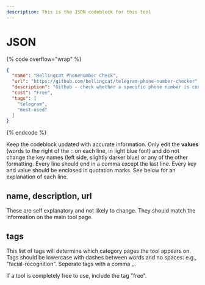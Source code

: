 ```yaml
---
description: This is the JSON codeblock for this tool
---
```


# JSON

{% code overflow="wrap" %}
```json
{
  "name": "Bellingcat Phonenumber Check",
  "url": "https://github.com/bellingcat/telegram-phone-number-checker",
  "description": "Github - check whether a specific phone number is connected to a Telegram account.",
  "cost": "Free",
  "tags": [
    "telegram",
    "most-used"
  ]
}
```
{% endcode %}

Keep the codeblock updated with accurate information. Only edit the **values** (words to the right of the `:` on each line, in light blue font) and do not change the key names (left side, slightly darker blue) or any of the other formatting. Every line should end in a comma except the last line. Every key and value should be enclosed in quotation marks. See below for an explanation of each line.&#x20;

## name, description, url

These are self explanatory and not likely to change. They should match the information on the main tool page.

## tags

This list of tags will determine which category pages the tool appears on. Tags should be lowercase with dashes between words and no spaces: e.g., "facial-recognition". Seperate tags with a comma `,`.

If a tool is completely free to use, include the tag "free".

